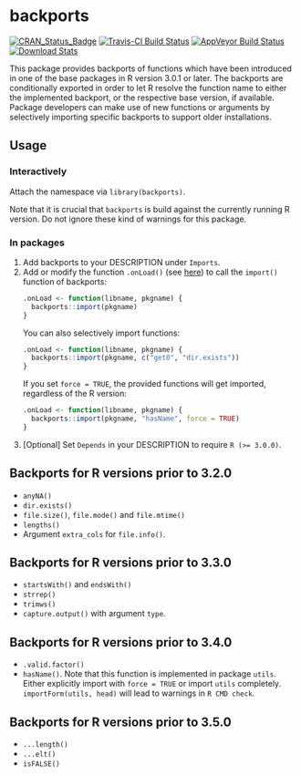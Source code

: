 # backports

[![CRAN_Status_Badge](http://www.r-pkg.org/badges/version/backports)](http://cran.r-project.org/package=backports)
[![Travis-CI Build Status](https://travis-ci.org/r-lib/backports.svg?branch=master)](https://travis-ci.org/r-lib/backports)
[![AppVeyor Build Status](https://ci.appveyor.com/api/projects/status/github/r-lib/backports?svg=true)](https://ci.appveyor.com/project/mllg/backports-jd842/branch/master)
[![Download Stats](http://cranlogs.r-pkg.org/badges/backports)](https://cran.r-project.org/package=backports)

This package provides backports of functions which have been introduced in one of the base packages in R version 3.0.1 or later.
The backports are conditionally exported in order to let R resolve the function name to either the implemented backport, or the respective base version, if available.
Package developers can make use of new functions or arguments by selectively importing specific backports to support older installations.

## Usage

### Interactively

Attach the namespace via `library(backports)`.

Note that it is crucial that `backports` is build against the currently running R version.
Do not ignore these kind of warnings for this package.

### In packages
1. Add backports to your DESCRIPTION under `Imports`.
2. Add or modify the function `.onLoad()` (see [here](https://stat.ethz.ch/R-manual/R-devel/library/base/html/ns-hooks.html)) to call the `import()` function of backports:
   ```r
   .onLoad <- function(libname, pkgname) {
     backports::import(pkgname)
   }
   ```
   You can also selectively import functions:
   ```r
   .onLoad <- function(libname, pkgname) {
     backports::import(pkgname, c("get0", "dir.exists"))
   }
   ```
   If you set `force = TRUE`, the provided functions will get imported, regardless of the R version:
   ```r
   .onLoad <- function(libname, pkgname) {
     backports::import(pkgname, "hasName", force = TRUE)
   }
   ```
3. [Optional] Set `Depends` in your DESCRIPTION to require `R (>= 3.0.0)`.


## Backports for R versions prior to 3.2.0

* `anyNA()`
* `dir.exists()`
* `file.size()`, `file.mode()` and `file.mtime()`
* `lengths()`
* Argument `extra_cols` for `file.info()`.

## Backports for R versions prior to 3.3.0

* `startsWith()` and `endsWith()`
* `strrep()`
* `trimws()`
* `capture.output()` with argument `type`.

## Backports for R versions prior to 3.4.0

* `.valid.factor()`
* `hasName()`. Note that this function is implemented in package `utils`.
  Either explicitly import with `force = TRUE` or import `utils` completely.
  `importForm(utils, head)` will lead to warnings in `R CMD check`.

## Backports for R versions prior to 3.5.0

* `...length()`
* `...elt()`
* `isFALSE()`
